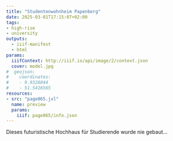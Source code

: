 ```yaml
---
title: "Studentenwohnheim Papenberg"
date: 2025-03-01T17:15:07+02:00
tags:
- high-rise
- university
outputs:
  - iiif-manifest
  - html
params:
  iiifContext: http://iiif.io/api/image/2/context.json
  cover: model.jpg
#  geojson:
#    coordinates:
#    - 9.9326044
#    - 51.5416565
resources:
- src: "page065.jxl"
  name: preview
  params:
    iiif: page065/info.json
---
```


Dieses futuristische Hochhaus für Studierende wurde nie gebaut...

